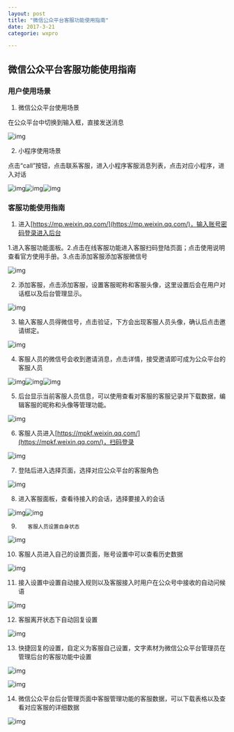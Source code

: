 ```yaml
---
layout: post
title: "微信公众平台客服功能使用指南"
date: 2017-3-21
categorie: wxpro

---
```


## 微信公众平台客服功能使用指南

###  用户使用场景

1. 微信公众平台使用场景

在公众平台中切换到输入框，直接发送消息

![img](http://wangyz.win/images/wxprocs/a4.jpg)

 

2. 小程序使用场景

点击“call”按钮，点击联系客服，进入小程序客服消息列表，点击对应小程序，进入对话

![img](http://wangyz.win/images/wxprocs/a5.jpg)![img](http://wangyz.win/images/wxprocs/a6.jpg)![img](http://wangyz.win/images/wxprocs/a7.jpg)

 

### 客服功能使用指南

1. 进入[https://mp.weixin.qq.com/](https://mp.weixin.qq.com/)，输入账号密码登录进入后台

1.进入客服功能面板。2.点击在线客服功能进入客服扫码登陆页面；点击使用说明查看官方使用手册。3.点击添加客服添加客服微信号

![img](http://wangyz.win/images/wxprocs/1.png)

 

2. 添加客服，点击添加客服，设置客服昵称和客服头像，这里设置后会在用户对话框以及后台管理显示。

![img](http://wangyz.win/images/wxprocs/2.png)

 

3. 输入客服人员得微信号，点击验证，下方会出现客服人员头像，确认后点击邀请绑定。

![img](http://wangyz.win/images/wxprocs/3.png)

 

4. 客服人员的微信号会收到邀请消息，点击详情，接受邀请即可成为公众平台的客服人员

![img](http://wangyz.win/images/wxprocs/a1.jpg)![img](http://wangyz.win/images/wxprocs/a2.jpg)![img](http://wangyz.win/images/wxprocs/a3.jpg)

 

5. 后台显示当前客服人员信息，可以使用查看对客服的客服记录并下载数据，编辑客服的昵称和头像等管理功能。

![img](http://wangyz.win/images/wxprocs/4.png)

 

6. 客服人员进入[https://mpkf.weixin.qq.com/](https://mpkf.weixin.qq.com/)，扫码登录

![img](http://wangyz.win/images/wxprocs/16.png)

 

7. 登陆后进入选择页面，选择对应公众平台的客服角色

![img](http://wangyz.win/images/wxprocs/6.png)

  

8. 进入客服面板，查看待接入的会话，选择要接入的会话

![img](http://wangyz.win/images/wxprocs/7.png)![img](http://wangyz.win/images/wxprocs/8.png)

 

9.        客服人员设置自身状态

![img](http://wangyz.win/images/wxprocs/9.png)

 

10.    客服人员进入自己的设置页面，账号设置中可以查看历史数据

![img](http://wangyz.win/images/wxprocs/10.png)

 

11.    接入设置中设置自动接入规则以及客服接入时用户在公众号中接收的自动问候语

![img](http://wangyz.win/images/wxprocs/11.png)

 

12.    客服离开状态下自动回复设置

![img](http://wangyz.win/images/wxprocs/12.png)

 

13.    快捷回复的设置，自定义为客服自己设置，文字素材为微信公众平台管理员在管理后台的客服功能中设置

![img](http://wangyz.win/images/wxprocs/13.png)

![img](http://wangyz.win/images/wxprocs/14.png)

 

14.    微信公众平台后台管理页面中客服管理功能的客服数据，可以下载表格以及查看对应客服的详细数据

![img](http://wangyz.win/images/wxprocs/15.png)